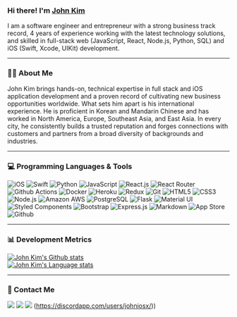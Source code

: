 ### Hi there! I'm [John Kim](https://cloudiosx.com) 

I am a software engineer and entrepreneur with a strong business track record, 4 years of experience working with the latest technology solutions, and skilled in full-stack web (JavaScript, React, Node.js, Python, SQL) and iOS (Swift, Xcode, UIKit) development.

<hr>

<h3>👨‍💻 About Me</h3>

John Kim brings hands-on, technical expertise in full stack and iOS application development and a proven record of cultivating new business opportunities worldwide. What sets him apart is his international experience. He is proficient in Korean and Mandarin Chinese and has worked in North America, Europe, Southeast Asia, and East Asia. In every city, he consistently builds a trusted reputation and forges connections with customers and partners from a broad diversity of backgrounds and industries.

<hr>

<h3>💻 Programming Languages & Tools</h3>

![iOS](https://img.shields.io/badge/iOS-000000?style=for-the-badge&logo=apple&logoColor=white)
![Swift](https://img.shields.io/badge/Swift-FA7343?style=for-the-badge&logo=swift&logoColor=white)
![Python](https://img.shields.io/badge/Python-3776AB?style=for-the-badge&logo=python&logoColor=white)
![JavaScript](https://img.shields.io/badge/JavaScript-323330?style=for-the-badge&logo=javascript&logoColor=F7DF1E)
![React.js](https://img.shields.io/badge/React.js-20232A?style=for-the-badge&logo=react&logoColor=61DAFB)
![React Router](https://img.shields.io/badge/React_Router-CA4245?style=for-the-badge&logo=react-router&logoColor=white)
![Github Actions](https://img.shields.io/badge/Github_Actions-276DC3?style=for-the-badge&logo=github-actions&logoColor=white)
![Docker](https://img.shields.io/badge/Docker-00ADD8?style=for-the-badge&logo=docker&logoColor=white)
![Heroku](https://img.shields.io/badge/Heroku-430098?style=for-the-badge&logo=heroku&logoColor=white)
![Redux](	https://img.shields.io/badge/Redux-593D88?style=for-the-badge&logo=redux&logoColor=white)
![Git](https://img.shields.io/badge/Git-100000?style=for-the-badge&logo=git&logoColor=white)
![HTML5](https://img.shields.io/badge/HTML5-E34F26?style=for-the-badge&logo=html5&logoColor=white)
![CSS3](https://img.shields.io/badge/CSS3-1572B6?style=for-the-badge&logo=css3&logoColor=white)
![Node.js](https://img.shields.io/badge/Node.js-43853D?style=for-the-badge&logo=node.js&logoColor=white)
![Amazon AWS](https://img.shields.io/badge/Amazon_AWS-232F3E?style=for-the-badge&logo=amazon-aws&logoColor=white)
![PostgreSQL](https://img.shields.io/badge/PostgreSQL-316192?style=for-the-badge&logo=postgresql&logoColor=white)
![Flask](https://img.shields.io/badge/Flask-000000?style=for-the-badge&logo=flask&logoColor=white)
![Material UI](https://img.shields.io/badge/Material--UI-0081CB?style=for-the-badge&logo=material-ui&logoColor=white)
![Styled Components](https://img.shields.io/badge/styled--components-DB7093?style=for-the-badge&logo=styled-components&logoColor=white)
![Bootstrap](https://img.shields.io/badge/Bootstrap-563D7C?style=for-the-badge&logo=bootstrap&logoColor=white)
![Express.js](https://img.shields.io/badge/Express.js-404D59?style=for-the-badge)
![Markdown](https://img.shields.io/badge/Markdown-000000?style=for-the-badge&logo=markdown&logoColor=white)
![App Store](https://img.shields.io/badge/App_Store-0D96F6?style=for-the-badge&logo=app-store&logoColor=white)
![Github](https://img.shields.io/badge/GitHub-100000?style=for-the-badge&logo=github&logoColor=white)

<hr>

<h3>📊 Development Metrics</h3>

[![John Kim's Github stats](https://github-readme-stats.vercel.app/api?username=cloudiosx&hide=stars)](#)
<br>
[![John Kim's Language stats](https://github-readme-stats.vercel.app/api/top-langs/?username=cloudiosx&theme=blue-white)](#)

<hr>

<h3>📱 Contact Me</h3>

[<img src="https://img.shields.io/badge/LinkedIn-0077B5?style=for-the-badge&logo=linkedin&logoColor=white">](https://www.linkedin.com/in/john-kim-developer/)
[<img src="https://img.shields.io/badge/Medium-12100E?style=for-the-badge&logo=medium&logoColor=white">](https://cloudiosx.medium.com/)
[<img src="https://img.shields.io/badge/Gmail-D14836?style=for-the-badge&logo=gmail&logoColor=white">](mailto:cloudiosx@gmail.com)
(https://discordapp.com/users/johniosx/))
